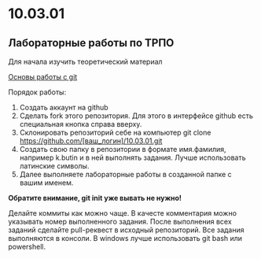 # 10.03.01

## Лабораторные работы по ТРПО

Для начала изучить теоретический материал

[Основы работы с git](https://proglib.io/p/git-for-half-an-hour)

Порядок работы:

1. Создать аккаунт на github
2. Сделать fork этого репозитория. Для этого в интерфейсе github есть специальная кнопка справа вверху.
3. Склонировать репозиторий себе на компьютер
git clone https://github.com/[ваш_логин]/10.03.01.git
4. Создать свою папку в репозитории в формате имя.фамилия, например k.butin и в ней выполнять задания. Лучше использовать латинские символы.
5. Далее выполняете лабораторные работы в созданной папке с вашим именем.
   
**Обратите внимание, git init уже вывать не нужно!**

Делайте коммиты как можно чаще. В качесте комментария можно указывать номер выполненного задания. После выполнения всех заданий сделайте pull-реквест в исходный репозиторий.
Все задания выполняются в консоли. В windows лучше использовать git bash или powershell.
